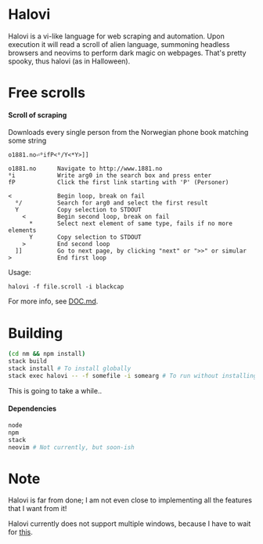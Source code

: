 # Halovi
Halovi is a vi-like language for web scraping and automation. Upon execution it will read a scroll of alien language, summoning headless browsers and neovims to perform dark magic on webpages. That's pretty spooky, thus halovi (as in Halloween).

# Free scrolls

#### Scroll of scraping
Downloads every single person from the Norwegian phone book matching some string
```
o1881.no⏎⁰ifP<⁰/Y<*Y>]]
```

```
o1881.no      Navigate to http://www.1881.no
⁰i            Write arg0 in the search box and press enter
fP            Click the first link starting with 'P' (Personer)

<             Begin loop, break on fail
  ⁰/          Search for arg0 and select the first result
  Y           Copy selection to STDOUT
    <         Begin second loop, break on fail
      *       Select next element of same type, fails if no more elements
      Y       Copy selection to STDOUT
    >         End second loop
  ]]          Go to next page, by clicking "next" or ">>" or simular
>             End first loop
```

Usage:
```
halovi -f file.scroll -i blackcap
```

For more info, see [DOC.md](/DOC.md).

# Building

```bash
(cd nm && npm install)
stack build
stack install # To install globally
stack exec halovi -- -f somefile -i somearg # To run without installing
```

This is going to take a while..

#### Dependencies

```bash
node
npm
stack
neovim # Not currently, but soon-ish
```

# Note

Halovi is far from done; I am not even close to implementing all the features that I want from it!

Halovi currently does not support multiple windows, because I have to wait for [this](https://github.com/GoogleChrome/puppeteer/pull/554).
